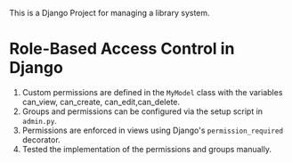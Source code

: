 This is a Django Project for managing a library system.

# Role-Based Access Control in Django
1. Custom permissions are defined in the `MyModel` class with the variables can_view, can_create, can_edit,can_delete.
2. Groups and permissions can be configured via the setup script in `admin.py`.
3. Permissions are enforced in views using Django's `permission_required` decorator.
4. Tested the implementation of the permissions and groups manually.
